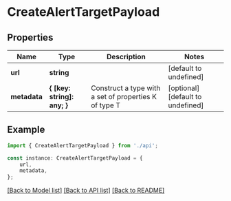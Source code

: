 # CreateAlertTargetPayload


## Properties

Name | Type | Description | Notes
------------ | ------------- | ------------- | -------------
**url** | **string** |  | [default to undefined]
**metadata** | **{ [key: string]: any; }** | Construct a type with a set of properties K of type T | [optional] [default to undefined]

## Example

```typescript
import { CreateAlertTargetPayload } from './api';

const instance: CreateAlertTargetPayload = {
    url,
    metadata,
};
```

[[Back to Model list]](../README.md#documentation-for-models) [[Back to API list]](../README.md#documentation-for-api-endpoints) [[Back to README]](../README.md)
